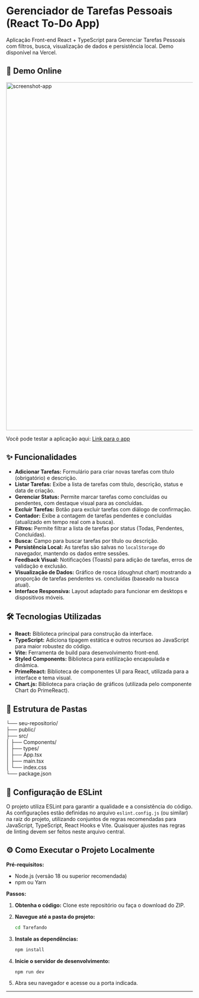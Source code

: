 # Gerenciador de Tarefas Pessoais (React To-Do App)

Aplicação Front-end React + TypeScript para Gerenciar Tarefas Pessoais com filtros, busca, visualização de dados e persistência local. Demo disponível na Vercel.

## 🚀 Demo Online

<img width="1160" height="941" alt="screenshot-app" src="https://github.com/user-attachments/assets/5a647cbe-d4b9-4682-9bcf-513fb11189fe" />

Você pode testar a aplicação aqui: [Link para o app](https://tarefando-gamma.vercel.app/)

## ✨ Funcionalidades

* **Adicionar Tarefas:** Formulário para criar novas tarefas com título (obrigatório) e descrição.
* **Listar Tarefas:** Exibe a lista de tarefas com título, descrição, status e data de criação.
* **Gerenciar Status:** Permite marcar tarefas como concluídas ou pendentes, com destaque visual para as concluídas.
* **Excluir Tarefas:** Botão para excluir tarefas com diálogo de confirmação.
* **Contador:** Exibe a contagem de tarefas pendentes e concluídas (atualizado em tempo real com a busca).
* **Filtros:** Permite filtrar a lista de tarefas por status (Todas, Pendentes, Concluídas).
* **Busca:** Campo para buscar tarefas por título ou descrição.
* **Persistência Local:** As tarefas são salvas no `localStorage` do navegador, mantendo os dados entre sessões.
* **Feedback Visual:** Notificações (Toasts) para adição de tarefas, erros de validação e exclusão.
* **Visualização de Dados:** Gráfico de rosca (doughnut chart) mostrando a proporção de tarefas pendentes vs. concluídas (baseado na busca atual).
* **Interface Responsiva:** Layout adaptado para funcionar em desktops e dispositivos móveis.


## 🛠️ Tecnologias Utilizadas

* **React:** Biblioteca principal para construção da interface.
* **TypeScript:** Adiciona tipagem estática e outros recursos ao JavaScript para maior robustez do código.
* **Vite:** Ferramenta de build para desenvolvimento front-end.
* **Styled Components:** Biblioteca para estilização encapsulada e dinâmica.
* **PrimeReact:** Biblioteca de componentes UI para React, utilizada para a interface e tema visual.
* **Chart.js:** Biblioteca para criação de gráficos (utilizada pelo componente Chart do PrimeReact).


## 📁 Estrutura de Pastas

└── seu-repositorio/   
    ├── public/    
    ├── src/  
    │ ├── Components/     
    │ ├── types/          
    │ ├── App.tsx        
    │ ├── main.tsx        
    │ └── index.css          
    └── package.json              

## 🔧 Configuração de ESLint

O projeto utiliza ESLint para garantir a qualidade e a consistência do código. As configurações estão definidas no arquivo `eslint.config.js` (ou similar) na raiz do projeto, utilizando conjuntos de regras recomendadas para JavaScript, TypeScript, React Hooks e Vite. Quaisquer ajustes nas regras de linting devem ser feitos neste arquivo central.

## ⚙️ Como Executar o Projeto Localmente

**Pré-requisitos:**

* Node.js (versão 18 ou superior recomendada)
* npm ou Yarn

**Passos:**

1.  **Obtenha o código:** Clone este repositório ou faça o download do ZIP.

2.  **Navegue até a pasta do projeto:**
    ```bash
    cd Tarefando
    ``` 

3.  **Instale as dependências:**
    ```bash
    npm install
    ```

4.  **Inicie o servidor de desenvolvimento:**
    ```bash
    npm run dev
    ```

5.  Abra seu navegador e acesse ou a porta indicada.

---